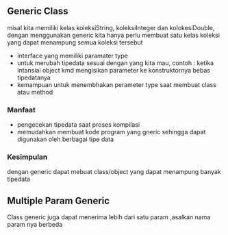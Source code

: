 
## Generic Class
misal kita memiliki kelas koleksiString, koleksiInteger dan kolokesiDouble, dengan menggunakan generic kita hanya perlu membuat satu kelas koleksi yang dapat menampung semua koleksi tersebut
<ul>
<Li>interface yang memiliki paramater type</Li>
<Li>untuk merubah tipedata sesuai dengan yang kita mau, contoh : ketika intansiai object kmd mengisikan parameter ke konstruktornya bebas tipedatanya
</Li>
<Li>kemampuan untuk menembhakan perameter type saat membuat class atau method
</Li>
</ul>

### Manfaat
<ul>
<li>pengecekan tipedata saat proses kompilasi</li>
<li>memudahkan membuat kode program yang gneric sehingga dapat digunakan oleh berbagai tipe data</li>
</ul>

### Kesimpulan 
dengan generic dapat mebuat class/object yang dapat menampung banyak tipedata
 

## Multiple Param Generic
Class generic juga dapat menerima lebih dari satu param ,asalkan nama param nya berbeda
